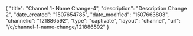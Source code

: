 {
    "title": "Channel 1- Name Change-4",
    "description": "Description Change 2",
    "date_created": "1507654785",
    "date_modified": "1507663803",
    "channelid": "121886592",
    "type": "captivate",
    "layout": "channel",
    "url": "\/c\/channel-1-name-change\/121886592"
}